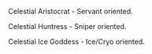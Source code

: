 Celestial Aristocrat - Servant oriented.

Celestial Huntress - Sniper oriented.

Celestial Ice Goddess - Ice/Cryo oriented.
